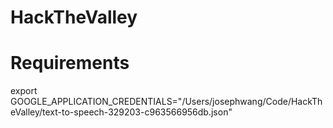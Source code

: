 # HackTheValley

# Requirements

export GOOGLE_APPLICATION_CREDENTIALS="/Users/josephwang/Code/HackTheValley/text-to-speech-329203-c963566956db.json"
